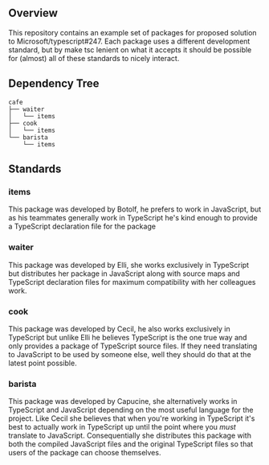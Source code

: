 ## Overview

This repository contains an example set of packages for proposed solution to
Microsoft/typescript#247. Each package uses a different development standard,
but by make tsc lenient on what it accepts it should be possible for (almost)
all of these standards to nicely interact.

## Dependency Tree

    cafe
    ├── waiter
    │   └── items
    ├── cook
    │   └── items
    └── barista
        └── items

## Standards

### items

This package was developed by Botolf, he prefers to work in JavaScript, but as
his teammates generally work in TypeScript he's kind enough to provide a
TypeScript declaration file for the package

### waiter

This package was developed by Elli, she works exclusively in TypeScript but
distributes her package in JavaScript along with source maps and TypeScript
declaration files for maximum compatibility with her colleagues work.

### cook

This package was developed by Cecil, he also works exclusively in TypeScript but
unlike Elli he believes TypeScript is the one true way and only provides a
package of TypeScript source files.  If they need translating to JavaScript to
be used by someone else, well they should do that at the latest point possible.

### barista

This package was developed by Capucine, she alternatively works in TypeScript
and JavaScript depending on the most useful language for the project. Like Cecil
she believes that when you're working in TypeScript it's best to actually work
in TypeScript up until the point where you _must_ translate to JavaScript.
Consequentially she distributes this package with both the compiled JavaScript
files and the original TypeScript files so that users of the package can choose
themselves.
